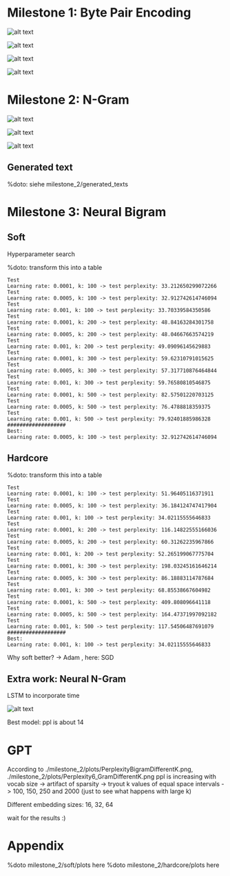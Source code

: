 # Milestone 1: Byte Pair Encoding

![alt text](./milestone_1/plots/branch_factor.png)

![alt text](./milestone_1/plots/coverage_fullwords.png)

![alt text](./milestone_1/plots/coverage_stopwords.png)

![alt text](./milestone_1/plots/coverage_stopwords.png)

# Milestone 2: N-Gram

![alt text](./milestone_2/plots/PerplexityDifferentN.png)

![alt text](./milestone_2/plots/PerplexityBigramDifferentK.png)

![alt text](./milestone_2/plots/Perplexity6_GramDifferentK.png)

## Generated text

%doto: siehe milestone_2/generated_texts

# Milestone 3: Neural Bigram

## Soft

Hyperparameter search

%doto: transform this into a table

```
Test
Learning rate: 0.0001, k: 100 -> test perplexity: 33.212650299072266
Test
Learning rate: 0.0005, k: 100 -> test perplexity: 32.912742614746094
Test
Learning rate: 0.001, k: 100 -> test perplexity: 33.70339584350586
Test
Learning rate: 0.0001, k: 200 -> test perplexity: 48.84163284301758
Test
Learning rate: 0.0005, k: 200 -> test perplexity: 48.04667663574219
Test
Learning rate: 0.001, k: 200 -> test perplexity: 49.09096145629883
Test
Learning rate: 0.0001, k: 300 -> test perplexity: 59.62310791015625
Test
Learning rate: 0.0005, k: 300 -> test perplexity: 57.317710876464844
Test
Learning rate: 0.001, k: 300 -> test perplexity: 59.76580810546875
Test
Learning rate: 0.0001, k: 500 -> test perplexity: 82.57501220703125
Test
Learning rate: 0.0005, k: 500 -> test perplexity: 76.4788818359375
Test
Learning rate: 0.001, k: 500 -> test perplexity: 79.92401885986328
###################
Best:
Learning rate: 0.0005, k: 100 -> test perplexity: 32.912742614746094
```


## Hardcore


%doto: transform this into a table

```
Test
Learning rate: 0.0001, k: 100 -> test perplexity: 51.96405116371911
Test
Learning rate: 0.0005, k: 100 -> test perplexity: 36.184124747417904
Test
Learning rate: 0.001, k: 100 -> test perplexity: 34.02115555646833
Test
Learning rate: 0.0001, k: 200 -> test perplexity: 116.14822555166036
Test
Learning rate: 0.0005, k: 200 -> test perplexity: 60.31262235967866
Test
Learning rate: 0.001, k: 200 -> test perplexity: 52.265199067775704
Test
Learning rate: 0.0001, k: 300 -> test perplexity: 198.03245161646214
Test
Learning rate: 0.0005, k: 300 -> test perplexity: 86.18883114787684
Test
Learning rate: 0.001, k: 300 -> test perplexity: 68.85538667604982
Test
Learning rate: 0.0001, k: 500 -> test perplexity: 409.808096641118
Test
Learning rate: 0.0005, k: 500 -> test perplexity: 164.47371997092182
Test
Learning rate: 0.001, k: 500 -> test perplexity: 117.54506487691079
###################
Best:
Learning rate: 0.001, k: 100 -> test perplexity: 34.02115555646833
```

Why soft better? -> Adam , here: SGD




## Extra work: Neural N-Gram
LSTM to incorporate time

![alt text](./milestone_3/fun/plotting/plots/Perplexity.png)

Best model: ppl is about 14

# GPT

According to ./milestone_2/plots/PerplexityBigramDifferentK.png, ./milestone_2/plots/Perplexity6_GramDifferentK.png
ppl is increasing with vocab size 
-> artifact of sparsity
-> tryout k values of equal space intervals -> 100, 150, 250 and 2000 (just to see what happens with large k)

Different embedding sizes: 16, 32, 64


wait for the results :)


# Appendix

%doto milestone_2/soft/plots here
%doto milestone_2/hardcore/plots here


